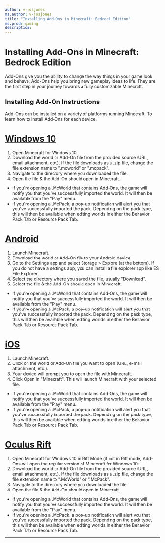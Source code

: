 ```yaml
---
author: v-josjones
ms.author: v-josjones
title: "Installing Add-Ons in Minecraft: Bedrock Edition"
ms.prod: gaming
description:
---
```


# Installing Add-Ons in Minecraft: Bedrock Edition

Add-Ons give you the ability to change the way things in your game look and behave; Add-Ons help you bring new gameplay ideas to life. They are the first step in your journey towards a fully customizable Minecraft.

## Installing Add-On Instructions

Add-Ons can be installed on a variety of platforms running Minecraft. To learn how to install Add-Ons for each device.

# [Windows 10](#tab/Windows10)

1. Open Minecraft for Windows 10.
1. Download the world or Add-On file from the provided source (URL, email attachment, etc.). If the file downloads as a .zip file, change the file extension name to ".mcworld" or ".mcpack".
1. Navigate to the directory where you downloaded the file.
1. Open the file & the Add-On should open in Minecraft.

 - If you're opening a .McWorld that contains Add-Ons, the game will notify you that you've successfully imported the world. It will then be available from the "Play" menu.
 - If you're opening a .McPack, a pop-up notification will alert you that you've successfully imported the pack. Depending on the pack type, this will then be available when editing worlds in either the Behavior Pack Tab or Resource Pack Tab.

# [Android](#tab/android)

1. Launch Minecraft.
1. Download the world or Add-On file to your Android device.
1. Go to the Settings app and select Storage > Explore (at the bottom). If you do not have a settings app, you can install a file explorer app like ES File Explorer.
1. Select the directory where you saved the file, usually "Download".
1. Select the file & the Add-On should open in Minecraft.

 - If you're opening a .McWorld that contains Add-Ons, the game will notify you that you've successfully imported the world. It will then be available from the "Play" menu.
 - If you're opening a .McPack, a pop-up notification will alert you that you've successfully imported the pack. Depending on the pack type, this will then be available when editing worlds in either the Behavior Pack Tab or Resource Pack Tab.

# [iOS](#tab/iOS)

1. Launch Minecraft.
1. Click on the world or Add-On file you want to open (URL, e-mail attachment, etc.).
1. Your device will prompt you to open the file with Minecraft.
1. Click Open in "Minecraft". This will launch Minecraft with your selected file.

 - If you're opening a .McWorld that contains Add-Ons, the game will notify you that you've successfully imported the world. It will then be available from the "Play" menu.
 - If you're opening a .McPack, a pop-up notification will alert you that you've successfully imported the pack. Depending on the pack type, this will then be available when editing worlds in either the Behavior Pack Tab or Resource Pack Tab.

# [Oculus Rift](#tab/oculusrift)

1. Open Minecraft for Windows 10 in Rift Mode (if not in Rift mode, Add-Ons will open the regular version of Minecraft for Windows 10).
1. Download the world or Add-On file from the provided source (URL, email attachment, etc.). If the file downloads as a .zip file, change the file extension name to ".McWorld" or ".McPack".
1. Navigate to the directory where you downloaded the file.
1. Open the file & the Add-On should open in Minecraft.

 - If you're opening a .McWorld that contains Add-Ons, the game will notify you that you've successfully imported the world. It will then be available from the "Play" menu.
 - If you're opening a .McPack, a pop-up notification will alert you that you've successfully imported the pack. Depending on the pack type, this will then be available when editing worlds in either the Behavior Pack Tab or Resource Pack Tab.

---
